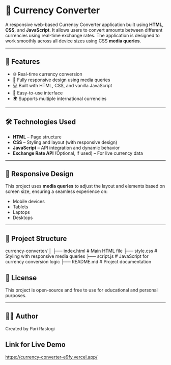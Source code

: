 # 💱 Currency Converter

A responsive web-based Currency Converter application built using **HTML**, **CSS**, and **JavaScript**. It allows users to convert amounts between different currencies using real-time exchange rates. The application is designed to work smoothly across all device sizes using CSS **media queries**.

---

## 🚀 Features

- 🌐 Real-time currency conversion
- 📱 Fully responsive design using media queries
- 💻 Built with HTML, CSS, and vanilla JavaScript
- 🔄 Easy-to-use interface
- 🌍 Supports multiple international currencies

---

## 🛠️ Technologies Used

- **HTML** – Page structure
- **CSS** – Styling and layout (with responsive design)
- **JavaScript** – API integration and dynamic behavior
- **Exchange Rate API** (Optional, if used) – For live currency data

---

## 📱 Responsive Design

This project uses **media queries** to adjust the layout and elements based on screen size, ensuring a seamless experience on:
- Mobile devices
- Tablets
- Laptops
- Desktops

---

## 📂 Project Structure

currency-converter/
│
├── index.html # Main HTML file
├── style.css # Styling with responsive media queries
├── script.js # JavaScript for currency conversion logic
├── README.md # Project documentation

## 📝 License

This project is open-source and free to use for educational and personal purposes.

---

## 🙋‍♂️ Author

Created by Pari Rastogi

## Link for Live Demo
https://currency-converter-e9fy.vercel.app/

